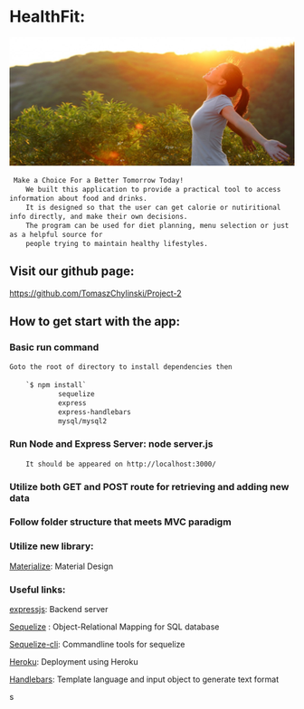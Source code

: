 # HealthFit: 

![Healthfit](public/assets/images/healthy-Background.jpg)

     Make a Choice For a Better Tomorrow Today!
        We built this application to provide a practical tool to access information about food and drinks.
        It is designed so that the user can get calorie or nutiritional info directly, and make their own decisions.
        The program can be used for diet planning, menu selection or just as a helpful source for
        people trying to maintain healthy lifestyles.

## Visit our github page: 
https://github.com/TomaszChylinski/Project-2

## How to get start with the app:

### Basic run command
    Goto the root of directory to install dependencies then

        `$ npm install`
                sequelize
                express
                express-handlebars
                mysql/mysql2

### Run Node and Express Server: node server.js

        It should be appeared on http://localhost:3000/

### Utilize both GET and POST route for retrieving and adding new data

### Follow folder structure that meets MVC paradigm

### Utilize new library: 
[Materialize](https://materializecss.com/about.html): Material Design 

### Useful links:
[expressjs](https://expressjs.com/): Backend server

[Sequelize](http://docs.sequelizejs.com/) : Object-Relational Mapping for SQL database 

[Sequelize-cli](https://github.com/sequelize/cli): Commandline tools for sequelize

[Heroku](https://devcenter.heroku.com/articles/github-integration): Deployment using Heroku

[Handlebars](https://handlebarsjs.com/guide/#installation): Template language and input object to generate text format

s